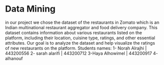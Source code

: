 # Data Mining
in our project we chose the dataset of the restaurants in Zomato which is an Indian multinational restaurant aggregator and food delivery company. This dataset contains information about various restaurants listed on the platform, including their location, cuisine type, ratings, and other essential attributes. Our goal is to analyze the dataset and help visualize the ratings of new restaurants on the platform. 
Students names:
1- Norah Alrajhi | 443200556
2- sarah alarifi | 443200712
3-Haya Alhowimel | 443200917
4- alhanouf 
